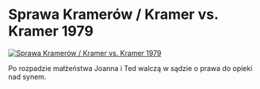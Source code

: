 Sprawa Kramerów / Kramer vs. Kramer 1979 
=============
[![Sprawa Kramerów / Kramer vs. Kramer 1979 ](http://vidos.pl/images/player.gif)](http://vidos.pl/sprawa-kramerow-kramer-vs-kramer-1979)

 Po rozpadzie małżeństwa Joanna i Ted walczą w sądzie o prawa do opieki nad synem.
